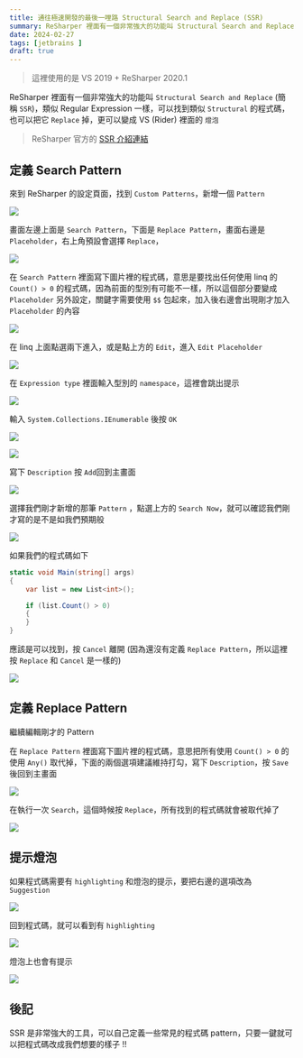 ```yaml
---
title: 通往極速開發的最後一哩路 Structural Search and Replace (SSR)
summary: ReSharper 裡面有一個非常強大的功能叫 Structural Search and Replace (簡稱 SSR)，類似 Regular Expression 一樣，可以找到類似 Structural 的程式碼，也可以把它 Replace 掉，更可以變成 VS (Rider) 裡面的燈泡
date: 2024-02-27
tags: [jetbrains ]
draft: true
---
```


> 這裡使用的是 VS 2019 + ReSharper 2020.1
<!-- > 文章內容來自 91 的極速開發課程，有興趣的請參考 [202401 課程連結](https://tdd.best/courses/extreme-developing-202401/) -->


ReSharper 裡面有一個非常強大的功能叫 `Structural Search and Replace` (簡稱 `SSR`)，類似 Regular Expression 一樣，可以找到類似 `Structural` 的程式碼，也可以把它 `Replace` 掉，更可以變成 VS (Rider) 裡面的 `燈泡`

>  ReSharper 官方的 [SSR 介紹連結](https://www.jetbrains.com/help/resharper/Navigation_and_Search__Structural_Search_and_Replace.html)


## 定義 Search Pattern

來到 ReSharper 的設定頁面，找到 `Custom Patterns`，新增一個 `Pattern`

![](./01.webp)


畫面左邊上面是 `Search Pattern`，下面是 `Replace Pattern`，畫面右邊是`Placeholder`，右上角預設會選擇 `Replace`，

![](./02.webp)


在 `Search Pattern`  裡面寫下圖片裡的程式碼，意思是要找出任何使用 linq 的 `Count() > 0` 的程式碼，因為前面的型別有可能不一樣，所以這個部分要變成 `Placeholder` 另外設定，關鍵字需要使用 `$$` 包起來，加入後右邊會出現剛才加入 `Placeholder` 的內容

![](./03.webp)



在 linq 上面點選兩下進入，或是點上方的 `Edit`，進入 `Edit Placeholder` 

![](./04.webp)



在 `Expression type` 裡面輸入型別的 `namespace`，這裡會跳出提示

![](./05.webp)



輸入 `System.Collections.IEnumerable` 後按 `OK`

![](./06.webp)

![](./07.webp)



寫下 `Description` 按 `Add`回到主畫面

![](./08.webp)



選擇我們剛才新增的那筆 `Pattern` ，點選上方的 `Search Now`，就可以確認我們剛才寫的是不是如我們預期般

![](./09.webp)



如果我們的程式碼如下

```csharp
static void Main(string[] args)
{
    var list = new List<int>();

    if (list.Count() > 0)
    {
    }
}
```



應該是可以找到，按 `Cancel` 離開 (因為還沒有定義 `Replace Pattern`，所以這裡按 `Replace` 和 `Cancel` 是一樣的)

![](./10.webp)



## 定義 Replace Pattern

繼續編輯剛才的 Pattern

在 `Replace Pattern` 裡面寫下圖片裡的程式碼，意思把所有使用 `Count() > 0` 的使用 `Any()` 取代掉，下面的兩個選項建議維持打勾，寫下 `Description`，按 `Save` 後回到主畫面

![](./11.webp)



在執行一次 `Search`，這個時候按 `Replace`，所有找到的程式碼就會被取代掉了

![](./12.webp)



## 提示燈泡

如果程式碼需要有 `highlighting` 和燈泡的提示，要把右邊的選項改為 `Suggestion`

![](./13.webp)



回到程式碼，就可以看到有 `highlighting`

![](./14.webp)


燈泡上也會有提示

![](./15.webp)
 

## 後記

SSR 是非常強大的工具，可以自己定義一些常見的程式碼 pattern，只要一鍵就可以把程式碼改成我們想要的樣子 !!


